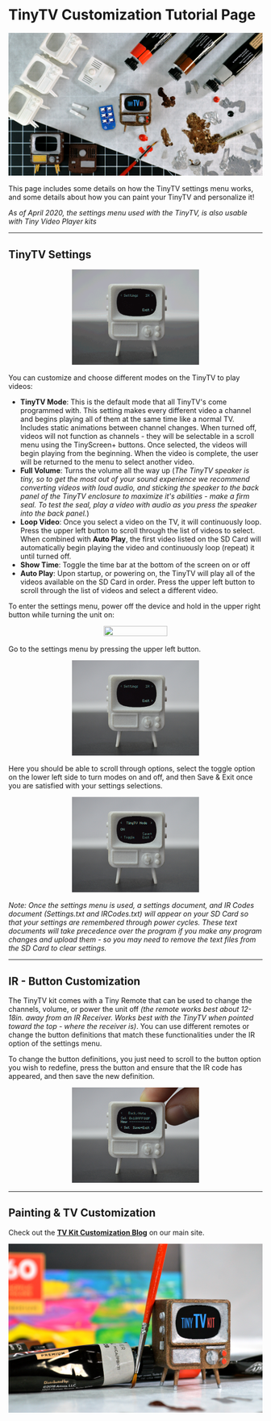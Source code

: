 # TinyTV Customization Tutorial Page
  
<center><img src="https://github.com/TinyCircuits/TinyCircuits-TinyTV-ASK4002/raw/master/images/TinyTV-Custom-01.jpg" /></center>


This page includes some details on how the TinyTV settings menu works, and some details about how you can paint your TinyTV and personalize it!

*As of April 2020, the settings menu used with the TinyTV, is also usable with Tiny Video Player kits*

- - -

## TinyTV Settings

<center><img height="50%" width="50%" src="https://github.com/TinyCircuits/TinyCircuits-TinyTV-ASK4002/raw/master/images/TinyTV-Settings-Tutorial-Animation-01.gif" /></center>

You can customize and choose different modes on the TinyTV to play videos:

* **TinyTV Mode**: This is the default mode that all TinyTV's come programmed with. This setting makes every different video a channel and begins playing all of them at the same time like a normal TV. Includes static animations between channel changes. When turned off, videos will not function as channels - they will be selectable in a scroll menu using the TinyScreen+ buttons. Once selected, the videos will begin playing from the beginning. When the video is complete, the user will be returned to the menu to select another video.
* **Full Volume**: Turns the volume all the way up (*The TinyTV speaker is tiny, so to get the most out of your sound experience we recommend converting videos with loud audio, and sticking the speaker to the back panel of the TinyTV enclosure to maximize it's abilities - make a firm seal. To test the seal, play a video with audio as you press the speaker into the back panel.*)
* **Loop Video**: Once you select a video on the TV, it will continuously loop. Press the upper left button to scroll through the list of videos to select. When combined with **Auto Play**, the first video listed on the SD Card will automatically begin playing the video and continuously loop (repeat) it until turned off.
* **Show Time**: Toggle the time bar at the bottom of the screen on or off
* **Auto Play**: Upon startup, or powering on, the TinyTV will play all of the videos available on the SD Card in order. Press the upper left button to scroll through the list of videos and select a different video.


To enter the settings menu, power off the device and hold in the upper right button while turning the unit on:

<center><img height="50%" width="50%" src="https://github.com/TinyCircuits/TinyCircuits-TinyTV-ASK4002/raw/master/images/TinyTV-Settings-Tutorial-Animation-02.gif" /></center>

Go to the settings menu by pressing the upper left button. 

<center><img height="50%" width="50%" src="https://github.com/TinyCircuits/TinyCircuits-TinyTV-ASK4002/raw/master/images/TinyTV-Settings-Tutorial-Image-01.jpg" /></center>

Here you should be able to scroll through options, select the toggle option on the lower left side to turn modes on and off, and then Save & Exit once you are satisfied with your settings selections. 

<center><img height="50%" width="50%" src="https://github.com/TinyCircuits/TinyCircuits-TinyTV-ASK4002/raw/master/images/TinyTV-Settings-Tutorial-Image-02.jpg" /></center>

*Note: Once the settings menu is used, a settings document, and IR Codes document (Settings.txt and IRCodes.txt) will appear on your SD Card so that your settings are remembered through power cycles. These text documents will take precedence over the program if you make any program changes and upload them - so you may need to remove the text files from the SD Card to clear settings.*

- - -

## IR - Button Customization

The TinyTV kit comes with a Tiny Remote that can be used to change the channels, volume, or power the unit off *(the remote works best about 12-18in. away from an IR Receiver. Works best with the TinyTV when pointed toward the top - where the receiver is)*. You can use different remotes or change the button definitions that match these functionalities under the IR option of the settings menu.

To change the button definitions, you just need to scroll to the button option you wish to redefine, press the button and ensure that the IR code has appeared, and then save the new definition. 

<center><img height="50%" width="50%" src="https://github.com/TinyCircuits/TinyCircuits-TinyTV-ASK4002/raw/master/images/TinyTV-Settings-Tutorial-Image-03.jpg" /></center>

- - -

## Painting & TV Customization

Check out the <a href="https://tinycircuits.com/blogs/news/customizing-your-diy-tinytv-kit" target="_blank" alt="TinyTV Painting tutorial">**TV Kit Customization Blog**</a> on our main site.

<center><img src="https://github.com/TinyCircuits/TinyCircuits-TinyTV-ASK4002/raw/master/images/TinyTV-Custom-03.jpg" /></center>
